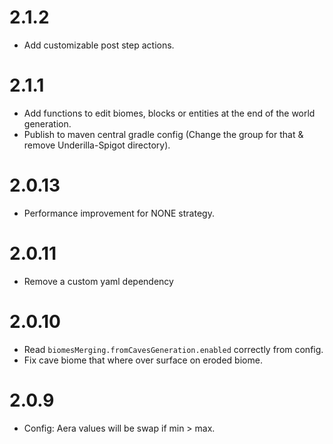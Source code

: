 # 2.1.2
- Add customizable post step actions.

# 2.1.1
- Add functions to edit biomes, blocks or entities at the end of the world generation.
- Publish to maven central gradle config (Change the group for that & remove Underilla-Spigot directory).

# 2.0.13
- Performance improvement for NONE strategy.

# 2.0.11
- Remove a custom yaml dependency

# 2.0.10
- Read `biomesMerging.fromCavesGeneration.enabled` correctly from config.
- Fix cave biome that where over surface on eroded biome.

# 2.0.9
- Config: Aera values will be swap if min > max.